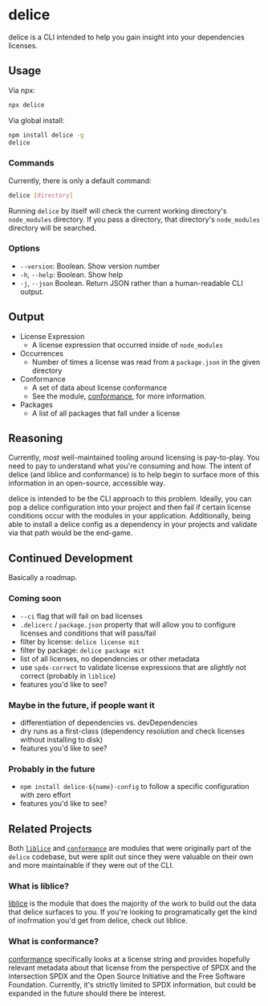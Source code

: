 # delice

delice is a CLI intended to help you gain insight into your dependencies licenses.

## Usage

Via npx:
```bash
npx delice
```

Via global install:
```bash
npm install delice -g
delice
```

### Commands

Currently, there is only a default command:

```bash
delice [directory]
```

Running `delice` by itself will check the current working directory's `node_modules` directory. If you pass a directory, that directory's `node_modules` directory will be searched.

### Options

- `--version`: Boolean. Show version number
- `-h`, `--help`: Boolean. Show help
- `-j`, `--json` Boolean. Return JSON rather than a human-readable CLI output.

## Output

- License Expression
  - A license expression that occurred inside of `node_modules`
- Occurrences
  - Number of times a license was read from a `package.json` in the given directory
- Conformance
  - A set of data about license conformance
  - See the module, [conformance](https://www.npmjs.com/package/conformance), for more information.
- Packages
  - A list of all packages that fall under a license

## Reasoning

Currently, _most_ well-maintained tooling around licensing is pay-to-play. You need to pay to understand what you're consuming and how. The intent of delice (and liblice and conformance) is to help begin to surface more of this information in an open-source, accessible way.

delice is intended to be the CLI approach to this problem. Ideally, you can pop a delice configuration into your project and then fail if certain license conditions occur with the modules in your application. Additionally, being able to install a delice config as a dependency in your projects and validate via that path would be the end-game.

## Continued Development

Basically a roadmap.

### Coming soon

- `--ci` flag that will fail on bad licenses
- `.delicerc` / `package.json` property that will allow you to configure licenses and conditions that will pass/fail
- filter by license: `delice license mit`
- filter by package: `delice package mit`
- list of all licenses, no dependencies or other metadata
- use `spdx-correct` to validate license expressions that are *slightly* not correct (probably in `liblice`)
- features you'd like to see?

### Maybe in the future, if people want it

- differentiation of dependencies vs. devDependencies
- dry runs as a first-class (dependency resolution and check licenses without installing to disk)
- features you'd like to see?

### Probably in the future

- `npm install delice-${name}-config` to follow a specific configuration with zero effort
- features you'd like to see?

## Related Projects

Both [`liblice`](https://www.npmjs.com/package/liblice) and [`conformance`](https://www.npmjs.com/package/conformance) are modules that were originally part of the `delice` codebase, but were split out since they were valuable on their own and more maintainable if they were out of the CLI.

### What is liblice?

[liblice](https://www.npmjs.com/package/liblice) is the module that does the majority of the work to build out the data that delice surfaces to you. If you're looking to programatically get the kind of inofrmation you'd get from delice, check out liblice.

### What is conformance?

[conformance](https://www.npmjs.com/package/conformance) specifically looks at a license string and provides hopefully relevant metadata about that license from the perspective of SPDX and the intersection SPDX and the Open Source Initiative and the Free Software Foundation. Currently, it's strictly limited to SPDX information, but could be expanded in the future should there be interest.
